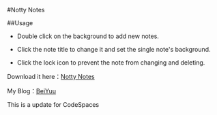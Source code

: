 #Notty Notes

##Usage

* Double click on the background to add new notes.

* Click the note title to change it and set the single note's background.

* Click the lock icon to prevent the note from changing and deleting.

Download it here：[Notty Notes](https://chrome.google.com/webstore/detail/ggbmjahbkbhakkfgjiggdclpmmpmhajn)

My Blog：[BeiYuu](http://beiyuu.com)


This is a update for CodeSpaces